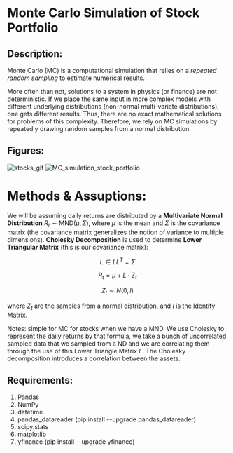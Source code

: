 Monte Carlo Simulation of Stock Portfolio
====================

## Description: 

Monte Carlo (MC) is a computational simulation that relies on a *repeated random sampling* to estimate numerical results.

More often than not, solutions to a system in physics (or finance) are not deterministic. If we place the same input in more complex models with different underlying 
distributions (non-normal multi-variate distributions), one gets different results. Thus, there are no exact mathematical solutions for problems of this complexity.
Therefore, we rely on MC simulations by repeatedly drawing random samples from a normal distribution.

## Figures:

![stocks_gif](https://github.com/ianpaga/MC_Stock_Portfolio/assets/57350668/b198c95f-80d0-4a0f-b959-965e913b6a2e)
![MC_simulation_stock_portfolio](https://github.com/ianpaga/MC_Stock_Portfolio/assets/57350668/144cfa39-7ebe-4799-a062-fc32dbcb3e22)

# Methods & Assuptions:

We will be assuming daily returns are distributed by a **Multivariate Normal Distribution** $R_t \sim \mathrm{MND}(\mu,\Sigma)$, 
where $\mu$ is the mean and $\Sigma$ is the covariance matrix (the covariance matrix generalizes the notion of variance to multiple dimensions).
**Cholesky Decomposition** is used to determine **Lower Triangular Matrix** (this is our covariance matrix):

$$
L \in LL^T = \Sigma
$$

$$
R_t = \mu + L \cdot Z_t
$$

$$
Z_t \sim N(0,I)
$$

where $Z_t$ are the samples from a normal distribution, and $I$ is the Identify Matrix.

Notes: simple for MC for stocks when we have a MND. We use Cholesky to represent the daily returns by that formula,
we take a bunch of uncorrelated sampled data that we sampled from a ND and we are correlating them through the use
of this Lower Triangle Matrix $L$. The Cholesky decomposition introduces a correlation between the assets.

## Requirements: 
1. Pandas
2. NumPy
3. datetime
4. pandas_datareader (pip install --upgrade pandas_datareader)
5. scipy.stats
6. matplotlib
7. yfinance (pip install --upgrade yfinance)
